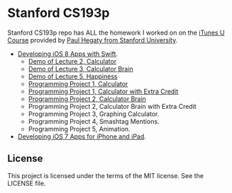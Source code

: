 # Stanford CS193p

Stanford CS193p repo has ALL the homework I worked on on the [iTunes U Course] provided by [Paul Hegaty from Stanford University]. 

  * [Developing iOS 8 Apps with Swift].
    * [Demo of Lecture 2, Calculator]
    * [Demo of Lecture 3, Calculator Brain]
    * [Demo of Lecture 5, Happiness]
    * [Programming Project 1, Calculator]
    * [Programming Project 1, Calculator with Extra Credit]
    * [Programming Project 2, Calculator Brain]
    * Programming Project 2, Calculator Brain with Extra Credit
    * Programming Project 3, Graphing Calculator.
    * Programming Project 4, Smashtag Mentions.
    * Programming Project 5, Animation.
  * [Developing iOS 7 Apps for iPhone and iPad].


License
----

This project is licensed under the terms of the MIT license. See the LICENSE file.

[iTunes U Course]:https://itunes.apple.com/us/institution/stanford/id384228265
[Paul Hegaty from Stanford University]:http://web.stanford.edu/class/cs193p/cgi-bin/drupal/
[Developing iOS 8 Apps with Swift]:https://itunes.apple.com/us/course/developing-ios-8-apps-swift/id961180099
[Developing iOS 7 Apps for iPhone and iPad]:https://itunes.apple.com/us/course/developing-ios-7-apps-for/id733644550
[Demo of Lecture 2, Calculator]:https://github.com/antonio081014/Stanford-CS193p/releases/tag/v2014.W.lecture2
[Demo of Lecture 3, Calculator Brain]:https://github.com/antonio081014/Stanford-CS193p/releases/tag/v2014.W.lecture3
[Programming Project 1, Calculator]:https://github.com/antonio081014/Stanford-CS193p/releases/tag/v2014.W.project1
[Demo of Lecture 5, Happiness]:https://github.com/antonio081014/Stanford-CS193p/releases/tag/v2014.W.lecture5
[Programming Project 1, Calculator with Extra Credit]:https://github.com/antonio081014/Stanford-CS193p/releases/tag/v2014.W.project1extra
[Programming Project 2, Calculator Brain]:https://github.com/antonio081014/Stanford-CS193p/releases/tag/v2014.W.project2
